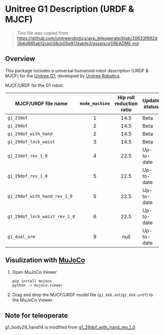 # Unitree G1 Description (URDF & MJCF)

> This file was copied from <https://github.com/unitreerobotics/avp_teleoperate/blob/20633f692d3b6d985ab12cb038cb05e817eabfe3/assets/g1/README.md>.

## Overview

This package includes a universal humanoid robot description (URDF & MJCF) for the [Unitree G1](https://www.unitree.com/g1/), developed by [Unitree Robotics](https://www.unitree.com/).

MJCF/URDF for the G1 robot:

| MJCF/URDF file name           | `mode_machine` | Hip roll reduction ratio | Update status | dof#leg | dof#waist | dof#arm | dof#hand |
| ----------------------------- | :------------: | :----------------------: | ------------- | :-----: | :-------: | :-----: | :------: |
| `g1_23dof`                    |       1        |           14.5           | Beta          |   6*2   |     1     |   5*2   |    0     |
| `g1_29dof`                    |       2        |           14.5           | Beta          |   6*2   |     3     |   7*2   |    0     |
| `g1_29dof_with_hand`          |       2        |           14.5           | Beta          |   6*2   |     3     |   7*2   |   7*2    |
| `g1_29dof_lock_waist`         |       3        |           14.5           | Beta          |   6*2   |     1     |   7*2   |    0     |
| `g1_23dof_rev_1_0`            |       4        |           22.5           | Up-to-date    |   6*2   |     1     |   5*2   |    0     |
| `g1_29dof_rev_1_0`            |       5        |           22.5           | Up-to-date    |   6*2   |     3     |   7*2   |    0     |
| `g1_29dof_with_hand_rev_1_0`  |       5        |           22.5           | Up-to-date    |   6*2   |     3     |   7*2   |   7*2    |
| `g1_29dof_lock_waist_rev_1_0` |       6        |           22.5           | Up-to-date    |   6*2   |     1     |   7*2   |    0     |
| `g1_dual_arm`                 |       9        |           null           | Up-to-date    |    0    |     0     |   7*2   |    0     |

## Visulization with [MuJoCo](https://github.com/google-deepmind/mujoco)

1. Open MuJoCo Viewer

   ```bash
   pip install mujoco
   python -m mujoco.viewer
   ```

2. Drag and drop the MJCF/URDF model file (`g1_XXX.xml`/`g1_XXX.urdf`) to the MuJoCo Viewer.

## Note for teleoperate
g1_body29_hand14 is modified from [g1_29dof_with_hand_rev_1_0](https://github.com/unitreerobotics/unitree_ros/blob/master/robots/g1_description/g1_29dof_with_hand_rev_1_0.urdf)

